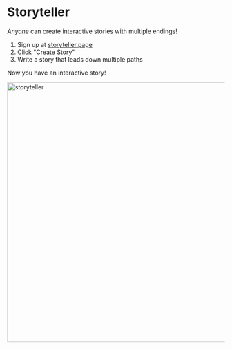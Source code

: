 # Storyteller

*Anyone* can create interactive stories with multiple endings!

1. Sign up at [storyteller.page](https://storyteller.page)
2. Click "Create Story"
3. Write a story that leads down multiple paths

Now you have an interactive story!

<img width="600" alt="storyteller" src="https://user-images.githubusercontent.com/364330/150650948-3e5cbca7-8947-4661-b294-7fd592a3b5a3.png">

